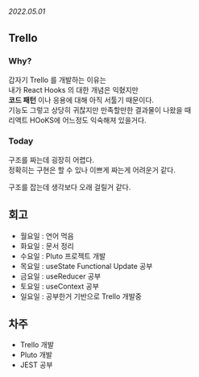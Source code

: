 ###### 2022.05.01

## Trello

### Why?
갑자기 Trello 를 개발하는 이유는       
내가 React Hooks 의 대한 개념은 익혔지만      
**코드 패턴** 이나 응용에 대해 아직 서툴기 때문이다.      
기능도 그렇고 상당히 귀찮지만 만족할만한 결과물이 나왔을 때     
리액트 HOoKS에 어느정도 익숙해져 있을거다.    

### Today 
구조를 짜는데 굉장히 어렵다.      
정확히는 구현은 할 수 있나 이쁘게 짜는게 어려운거 같다.     

구조를 잡는데 생각보다 오래 걸릴거 같다.



## 회고 
-  월요일 : 연어 먹음
-  화요일 : 문서 정리 
-  수요일 : Pluto 프로젝트 개발
-  목요일 : useState Functional Update 공부
-  금요일 : useReducer 공부
-  토요일 : useContext 공부
-  일요일 : 공부한거 기반으로 Trello 개발중 

## 차주
- Trello 개발
- Pluto 개발
- JEST 공부 